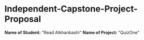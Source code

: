 # Independent-Capstone-Project-Proposal


**Name of Student:** "Read Alkhanbashi"
**Name of Project:** "QuizOne"

